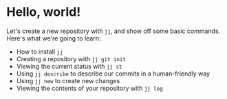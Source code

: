 # Hello, world!

Let's create a new repository with `jj`, and show off some basic commands.
Here's what we're going to learn:

* How to install `jj`
* Creating a repository with `jj git init`
* Viewing the current status with `jj st`
* Using `jj describe` to describe our commits in a human-friendly way
* Using `jj new` to create new changes
* Viewing the contents of your repository with `jj log`
